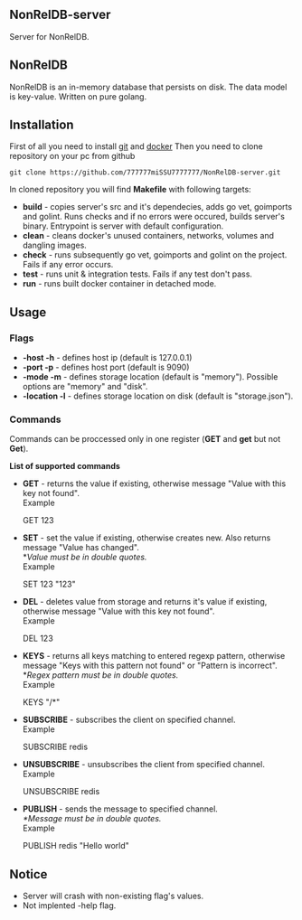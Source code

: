 ## NonRelDB-server
Server for NonRelDB.

## NonRelDB
NonRelDB is an in-memory database that persists on disk. The data model is key-value. Written on pure golang.

## Installation
First of all you need to install [git](https://git-scm.com/) and [docker](https://www.docker.com/)
Then you need to clone repository on your pc from github

    git clone https://github.com/777777miSSU7777777/NonRelDB-server.git

In cloned repository you will find **Makefile** with following targets:

 - **build** - copies server's src and it's dependecies, adds go vet, goimports and golint. Runs checks and if no errors were occured, builds server's binary. Entrypoint is server with default configuration.
 - **clean** - cleans docker's unused containers, networks, volumes and dangling images.
 - **check** - runs subsequently go vet, goimports and golint on the project. Fails if any error occurs.
 - **test** - runs unit & integration tests. Fails if any test don't pass.
 - **run** - runs built docker container in detached mode.
 
## Usage
### Flags
 - **-host -h** - defines host ip (default is 127.0.0.1)
 - **-port -p** - defines host port (default is 9090)
 - **-mode -m** - defines storage location (default is "memory"). Possible options are "memory" and "disk".
 - **-location -l** - defines storage location on disk (default is "storage.json").

### Commands
Commands can be proccessed only in one register (**GET** and **get** but not **Get**).

 **List of supported commands**
 - **GET** - returns the value if existing, otherwise message "Value with this key not found".  
 Example
 

    GET 123
    

 - **SET** - set the value if existing, otherwise creates new. Also returns message "Value has changed".  
 **Value must be in double quotes.*  
 Example
 

    SET 123 "123"
    

 - **DEL** - deletes value from storage and returns it's value if existing, otherwise message "Value with this key not found".  
 Example
 

    DEL 123

- **KEYS** - returns all keys matching to entered regexp pattern, otherwise message "Keys with this pattern not found" or "Pattern is incorrect".  
**Regex pattern must be in double quotes.*  
Example

    KEYS "/*"

- **SUBSCRIBE** - subscribes the client on specified channel.  
Example 

    SUBSCRIBE redis

- **UNSUBSCRIBE** - unsubscribes the client from specified channel.    
Example

    UNSUBSCRIBE redis

- **PUBLISH** - sends the message to specified channel.  
*\*Message must be in double quotes.*   
Example

    PUBLISH redis "Hello world"
 
 ## Notice
 - Server will crash with non-existing flag's values.
 - Not implented -help flag.
